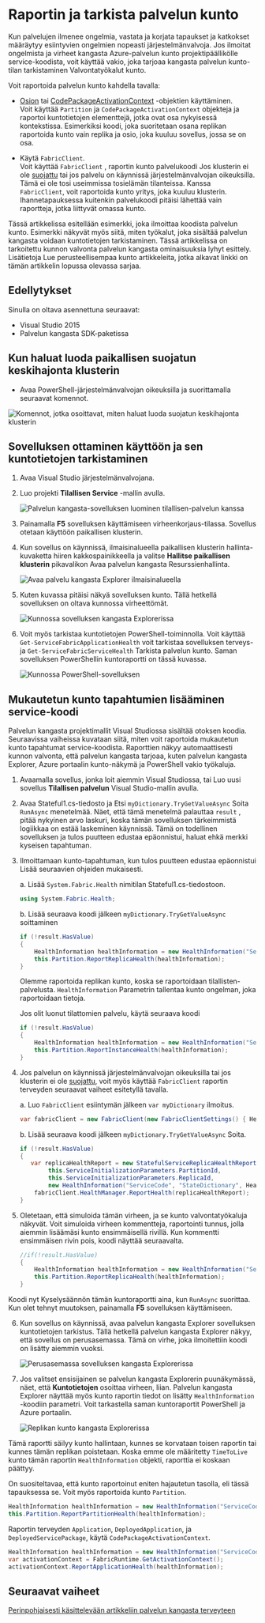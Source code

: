 <properties
   pageTitle="Raportin ja Azure palvelun kangasta ja kuntotietojen tarkistaminen | Microsoft Azure"
   description="Opettele kuntoraportit lähettäminen palvelun-koodin ja tarkista palvelun kunto kunto valvontatyökaluja, joka sisältää Azure palvelun kangasta käyttämällä."
   services="service-fabric"
   documentationCenter=".net"
   authors="toddabel"
   manager="mfussell"
   editor=""/>

<tags
   ms.service="service-fabric"
   ms.devlang="dotnet"
   ms.topic="article"
   ms.tgt_pltfrm="NA"
   ms.workload="NA"
   ms.date="09/06/2016"
   ms.author="toddabel"/>

# <a name="report-and-check-service-health"></a>Raportin ja tarkista palvelun kunto
Kun palvelujen ilmenee ongelmia, vastata ja korjata tapaukset ja katkokset määräytyy esiintyvien ongelmien nopeasti järjestelmänvalvoja. Jos ilmoitat ongelmista ja virheet kangasta Azure-palvelun kunto projektipäällikölle service-koodista, voit käyttää vakio, joka tarjoaa kangasta palvelun kunto-tilan tarkistaminen Valvontatyökalut kunto.

Voit raportoida palvelun kunto kahdella tavalla:

- [Osion](https://msdn.microsoft.com/library/system.fabric.istatefulservicepartition.aspx) tai [CodePackageActivationContext](https://msdn.microsoft.com/library/system.fabric.codepackageactivationcontext.aspx) -objektien käyttäminen.  
Voit käyttää `Partition` ja `CodePackageActivationContext` objekteja ja raportoi kuntotietojen elementtejä, jotka ovat osa nykyisessä kontekstissa. Esimerkiksi koodi, joka suoritetaan osana replikan raportoida kunto vain replika ja osio, joka kuuluu sovellus, jossa se on osa.

- Käytä `FabricClient`.   
Voit käyttää `FabricClient` , raportin kunto palvelukoodi Jos klusterin ei ole [suojattu](service-fabric-cluster-security.md) tai jos palvelu on käynnissä järjestelmänvalvojan oikeuksilla. Tämä ei ole tosi useimmissa tosielämän tilanteissa. Kanssa `FabricClient`, voit raportoida kunto yritys, joka kuuluu klusterin. Ihannetapauksessa kuitenkin palvelukoodi pitäisi lähettää vain raportteja, jotka liittyvät omassa kunto.

Tässä artikkelissa esitellään esimerkki, joka ilmoittaa koodista palvelun kunto. Esimerkki näkyvät myös siitä, miten työkalut, joka sisältää palvelun kangasta voidaan kuntotietojen tarkistaminen. Tässä artikkelissa on tarkoitettu kunnon valvonta palvelun kangasta ominaisuuksia lyhyt esittely. Lisätietoja Lue perusteellisempaa kunto artikkeleita, jotka alkavat linkki on tämän artikkelin lopussa olevassa sarjaa.

## <a name="prerequisites"></a>Edellytykset
Sinulla on oltava asennettuna seuraavat:

   * Visual Studio 2015
   * Palvelun kangasta SDK-paketissa

## <a name="to-create-a-local-secure-dev-cluster"></a>Kun haluat luoda paikallisen suojatun keskihajonta klusterin
- Avaa PowerShell-järjestelmänvalvojan oikeuksilla ja suorittamalla seuraavat komennot.

![Komennot, jotka osoittavat, miten haluat luoda suojatun keskihajonta klusterin](./media/service-fabric-diagnostics-how-to-report-and-check-service-health/create-secure-dev-cluster.png)

## <a name="to-deploy-an-application-and-check-its-health"></a>Sovelluksen ottaminen käyttöön ja sen kuntotietojen tarkistaminen

1. Avaa Visual Studio järjestelmänvalvojana.

2. Luo projekti **Tilallisen Service** -mallin avulla.

    ![Palvelun kangasta-sovelluksen luominen tilallisen-palvelun kanssa](./media/service-fabric-diagnostics-how-to-report-and-check-service-health/create-stateful-service-application-dialog.png)

3. Painamalla **F5** sovelluksen käyttämiseen virheenkorjaus-tilassa. Sovellus otetaan käyttöön paikallisen klusterin.

4. Kun sovellus on käynnissä, ilmaisinalueella paikallisen klusterin hallinta-kuvaketta hiiren kakkospainikkeella ja valitse **Hallitse paikallisen klusterin** pikavalikon Avaa palvelun kangasta Resurssienhallinta.

    ![Avaa palvelu kangasta Explorer ilmaisinalueella](./media/service-fabric-diagnostics-how-to-report-and-check-service-health/LaunchSFX.png)

5. Kuten kuvassa pitäisi näkyä sovelluksen kunto. Tällä hetkellä sovelluksen on oltava kunnossa virheettömät.

    ![Kunnossa sovelluksen kangasta Explorerissa](./media/service-fabric-diagnostics-how-to-report-and-check-service-health/sfx-healthy-app.png)

6. Voit myös tarkistaa kuntotietojen PowerShell-toiminnolla. Voit käyttää ```Get-ServiceFabricApplicationHealth``` voit tarkistaa sovelluksen terveys- ja ```Get-ServiceFabricServiceHealth``` Tarkista palvelun kunto. Saman sovelluksen PowerShellin kuntoraportti on tässä kuvassa.

    ![Kunnossa PowerShell-sovelluksen](./media/service-fabric-diagnostics-how-to-report-and-check-service-health/ps-healthy-app-report.png)

## <a name="to-add-custom-health-events-to-your-service-code"></a>Mukautetun kunto tapahtumien lisääminen service-koodi
Palvelun kangasta projektimallit Visual Studiossa sisältää otoksen koodia. Seuraavissa vaiheissa kuvataan siitä, miten voit raportoida mukautetun kunto tapahtumat service-koodista. Raporttien näkyy automaattisesti kunnon valvonta, että palvelun kangasta tarjoaa, kuten palvelun kangasta Explorer, Azure portaalin kunto-näkymä ja PowerShell vakio työkaluja.

1. Avaamalla sovellus, jonka loit aiemmin Visual Studiossa, tai Luo uusi sovellus **Tilallisen palvelun** Visual Studio-mallin avulla.

2. Avaa Stateful1.cs-tiedosto ja Etsi `myDictionary.TryGetValueAsync` Soita `RunAsync` menetelmää. Näet, että tämä menetelmä palauttaa `result` , pitää nykyinen arvo laskuri, koska tämän sovelluksen tärkeimmistä logiikkaa on estää laskeminen käynnissä. Tämä on todellinen sovelluksen ja tulos puutteen edustaa epäonnistui, haluat ehkä merkki kyseisen tapahtuman.

3. Ilmoittamaan kunto-tapahtuman, kun tulos puutteen edustaa epäonnistui Lisää seuraavien ohjeiden mukaisesti.

    a. Lisää `System.Fabric.Health` nimitilan Stateful1.cs-tiedostoon.

    ```csharp
    using System.Fabric.Health;
    ```

    b. Lisää seuraava koodi jälkeen `myDictionary.TryGetValueAsync` soittaminen

    ```csharp
    if (!result.HasValue)
    {
        HealthInformation healthInformation = new HealthInformation("ServiceCode", "StateDictionary", HealthState.Error);
        this.Partition.ReportReplicaHealth(healthInformation);
    }
    ```
    Olemme raportoida replikan kunto, koska se raportoidaan tilallisten-palvelusta. `HealthInformation` Parametrin tallentaa kunto ongelman, joka raportoidaan tietoja.

    Jos olit luonut tilattomien palvelu, käytä seuraava koodi

    ```csharp
    if (!result.HasValue)
    {
        HealthInformation healthInformation = new HealthInformation("ServiceCode", "StateDictionary", HealthState.Error);
        this.Partition.ReportInstanceHealth(healthInformation);
    }
    ```

4. Jos palvelun on käynnissä järjestelmänvalvojan oikeuksilla tai jos klusterin ei ole [suojattu](service-fabric-cluster-security.md), voit myös käyttää `FabricClient` raportin terveyden seuraavat vaiheet esitetyllä tavalla.  

    a. Luo `FabricClient` esiintymän jälkeen `var myDictionary` ilmoitus.

    ```csharp
    var fabricClient = new FabricClient(new FabricClientSettings() { HealthReportSendInterval = TimeSpan.FromSeconds(0) });
    ```

    b. Lisää seuraava koodi jälkeen `myDictionary.TryGetValueAsync` Soita.

    ```csharp
    if (!result.HasValue)
    {
       var replicaHealthReport = new StatefulServiceReplicaHealthReport(
            this.ServiceInitializationParameters.PartitionId,
            this.ServiceInitializationParameters.ReplicaId,
            new HealthInformation("ServiceCode", "StateDictionary", HealthState.Error));
        fabricClient.HealthManager.ReportHealth(replicaHealthReport);
    }
    ```

5. Oletetaan, että simuloida tämän virheen, ja se kunto valvontatyökaluja näkyvät. Voit simuloida virheen kommentteja, raportointi tunnus, jolla aiemmin lisäämäsi kunto ensimmäisellä rivillä. Kun kommentti ensimmäisen rivin pois, koodi näyttää seuraavalta.

    ```csharp
    //if(!result.HasValue)
    {
        HealthInformation healthInformation = new HealthInformation("ServiceCode", "StateDictionary", HealthState.Error);
        this.Partition.ReportReplicaHealth(healthInformation);
    }
    ```
 Koodi nyt Kyselysäännön tämän kuntoraportti aina, kun `RunAsync` suorittaa. Kun olet tehnyt muutoksen, painamalla **F5** sovelluksen käyttämiseen.

6. Kun sovellus on käynnissä, avaa palvelun kangasta Explorer sovelluksen kuntotietojen tarkistus. Tällä hetkellä palvelun kangasta Explorer näkyy, että sovellus on perusasemassa. Tämä on virhe, joka ilmoitettiin koodi on lisätty aiemmin vuoksi.

    ![Perusasemassa sovelluksen kangasta Explorerissa](./media/service-fabric-diagnostics-how-to-report-and-check-service-health/sfx-unhealthy-app.png)

7. Jos valitset ensisijainen se palvelun kangasta Explorerin puunäkymässä, näet, että **Kuntotietojen** osoittaa virheen, liian. Palvelun kangasta Explorer näyttää myös kunto raportin tiedot on lisätty `HealthInformation` -koodiin parametri. Voit tarkastella saman kuntoraportit PowerShell ja Azure portaalin.

    ![Replikan kunto kangasta Explorerissa](./media/service-fabric-diagnostics-how-to-report-and-check-service-health/replica-health-error-report-sfx.png)

Tämä raportti säilyy kunto hallintaan, kunnes se korvataan toisen raportin tai kunnes tämän replikan poistetaan. Koska emme ole määritetty `TimeToLive` kunto tämän raportin `HealthInformation` objekti, raporttia ei koskaan päättyy.

On suositeltavaa, että kunto raportoinut eniten hajautetun tasolla, eli tässä tapauksessa se. Voit myös raportoida kunto `Partition`.

```csharp
HealthInformation healthInformation = new HealthInformation("ServiceCode", "StateDictionary", HealthState.Error);
this.Partition.ReportPartitionHealth(healthInformation);
```

Raportin terveyden `Application`, `DeployedApplication`, ja `DeployedServicePackage`, käytä `CodePackageActivationContext`.

```csharp
HealthInformation healthInformation = new HealthInformation("ServiceCode", "StateDictionary", HealthState.Error);
var activationContext = FabricRuntime.GetActivationContext();
activationContext.ReportApplicationHealth(healthInformation);
```

## <a name="next-steps"></a>Seuraavat vaiheet
[Perinpohjaisesti käsittelevään artikkeliin palvelun kangasta terveyteen](service-fabric-health-introduction.md)
